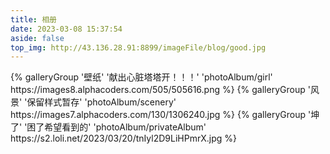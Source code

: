 ```yaml
---
title: 相册
date: 2023-03-08 15:37:54
aside: false
top_img: http://43.136.28.91:8899/imageFile/blog/good.jpg
---
```

<div class="gallery-group-main">
{% galleryGroup '壁纸' '献出心脏塔塔开！！！' 'photoAlbum/girl' https://images8.alphacoders.com/505/505616.png %}
{% galleryGroup '风景' '保留样式暂存' 'photoAlbum/scenery' https://images7.alphacoders.com/130/1306240.jpg %}
{% galleryGroup '坤了' '困了希望看到的' 'photoAlbum/privateAlbum' https://s2.loli.net/2023/03/20/tnIyl2D9LiHPmrX.jpg %}
</div>

<script>
        // 获取第二个 .gallery-group 元素
        var galleryGroup = document.querySelectorAll('.gallery-group')[2];
        
        // 判断是否需要显示图册
        if (document.documentElement.getAttribute('data-theme') === 'dark') {
        // 当前为黑夜模式，并且图册需要在黑夜模式下显示
            galleryGroup.style.display = 'block';
        } else{
            galleryGroup.style.display = 'none';

        }
    




</script>










